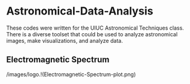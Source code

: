 # Astronomical-Data-Analysis
These codes were written for the UIUC Astronomical Techniques class. There is a diverse toolset that could be used to analyze astronomical images, make visualizations, and analyze data.  

## Electromagnetic Spectrum
/images/logo.!(Electromagnetic-Spectrum-plot.png)
